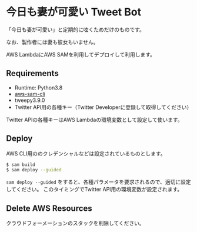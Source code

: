 # 今日も妻が可愛い Tweet Bot

「今日も妻が可愛い」と定期的に呟くためだけのものです。

なお、製作者には妻も彼女もいません。

AWS LambdaにAWS SAMを利用してデプロイして利用します。

## Requirements

* Runtime: Python3.8
* [aws-sam-cli](https://docs.aws.amazon.com/ja_jp/serverless-application-model/latest/developerguide/serverless-sam-cli-install.html)
* tweepy3.9.0
* Twitter API用の各種キー（Twitter Developerに登録して取得してください）

Twitter APIの各種キーはAWS Lambdaの環境変数として設定して使います。

## Deploy

AWS CLI用ののクレデンシャルなどは設定されているものとします。

```bash
$ sam build
$ sam deploy --guided
``` 

`sam deploy --guided` をすると、各種パラメータを要求されるので、適切に設定してください。
このタイミングでTwitter API用の環境変数が設定されます。

## Delete AWS Resources

クラウドフォーメーションのスタックを削除してください。